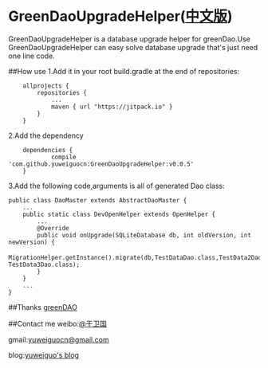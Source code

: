 # GreenDaoUpgradeHelper([中文版](./README_CH.md))
GreenDaoUpgradeHelper is a database upgrade helper for greenDao.Use GreenDaoUpgradeHelper can easy solve database upgrade that's just need one line code.



##How use
1.Add it in your root build.gradle at the end of repositories:
```
	allprojects {
		repositories {
			...
			maven { url "https://jitpack.io" }
		}
	}
```

2.Add the dependency
```
	dependencies {
	        compile 'com.github.yuweiguocn:GreenDaoUpgradeHelper:v0.0.5'
	}
```

3.Add the following code,arguments is all of generated Dao class:

```
public class DaoMaster extends AbstractDaoMaster {
	...
	public static class DevOpenHelper extends OpenHelper {
		...
		@Override
        public void onUpgrade(SQLiteDatabase db, int oldVersion, int newVersion) {
			MigrationHelper.getInstance().migrate(db,TestDataDao.class,TestData2Dao.class，TestData3Dao.class);
		}
	}
	...
}

```


##Thanks
[greenDAO](https://github.com/greenrobot/greenDAO)


##Contact me
weibo:[@于卫国](http://weibo.com/weiguo58)

gmail:[yuweiguocn@gmail.com](mailto:yuweiguocn@gmail.com)

blog:[yuweiguo's blog](http://yuweiguocn.github.io)